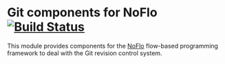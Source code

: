 Git components for NoFlo [![Build Status](https://secure.travis-ci.org/noflo/noflo-git.png?branch=master)](https://travis-ci.org/noflo/noflo-git)
=========================

This module provides components for the [NoFlo](http://noflojs.org/) flow-based programming framework to deal with the Git revision control system.
